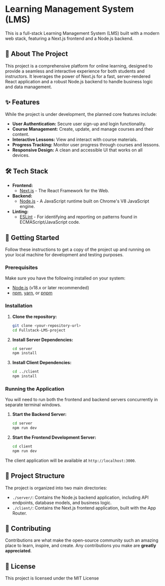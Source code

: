 # Learning Management System (LMS)

This is a full-stack Learning Management System (LMS) built with a modern web stack, featuring a Next.js frontend and a Node.js backend.

## 🚀 About The Project

This project is a comprehensive platform for online learning, designed to provide a seamless and interactive experience for both students and instructors. It leverages the power of Next.js for a fast, server-rendered React application and a robust Node.js backend to handle business logic and data management.

## ✨ Features

While the project is under development, the planned core features include:

*   **User Authentication:** Secure user sign-up and login functionality.
*   **Course Management:** Create, update, and manage courses and their content.
*   **Interactive Lessons:** View and interact with course materials.
*   **Progress Tracking:** Monitor user progress through courses and lessons.
*   **Responsive Design:** A clean and accessible UI that works on all devices.

## 🛠️ Tech Stack

*   **Frontend:**
    *   [Next.js](https://nextjs.org/) - The React Framework for the Web.
*   **Backend:**
    *   [Node.js](https://nodejs.org/) - A JavaScript runtime built on Chrome's V8 JavaScript engine.
*   **Linting:**
    *   [ESLint](https://eslint.org/) - For identifying and reporting on patterns found in ECMAScript/JavaScript code.

## 🏁 Getting Started

Follow these instructions to get a copy of the project up and running on your local machine for development and testing purposes.

### Prerequisites

Make sure you have the following installed on your system:

*   [Node.js](https://nodejs.org/en/download/) (v18.x or later recommended)
*   [npm](https://www.npmjs.com/get-npm), [yarn](https://classic.yarnpkg.com/en/docs/install), or [pnpm](https://pnpm.io/installation)

### Installation

1.  **Clone the repository:**
    ```sh
    git clone <your-repository-url>
    cd Fullstack-LMS-project
    ```

2.  **Install Server Dependencies:**
    ```sh
    cd server
    npm install
    ```

3.  **Install Client Dependencies:**
    ```sh
    cd ../client
    npm install
    ```

### Running the Application

You will need to run both the frontend and backend servers concurrently in separate terminal windows.

1.  **Start the Backend Server:**
    ```sh
    cd server
    npm run dev
    ```

2.  **Start the Frontend Development Server:**
    ```sh
    cd client
    npm run dev
    ```

The client application will be available at `http://localhost:3000`.

## 📂 Project Structure

The project is organized into two main directories:

*   `./server/`: Contains the Node.js backend application, including API endpoints, database models, and business logic.
*   `./client/`: Contains the Next.js frontend application, built with the App Router.

## 🤝 Contributing

Contributions are what make the open-source community such an amazing place to learn, inspire, and create. Any contributions you make are **greatly appreciated**.

## 📄 License

This project is licensed under the MIT License

